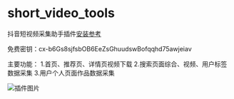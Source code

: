 # short_video_tools

抖音短视频采集助手插件[安装参考](https://www.bilibili.com/video/BV1514y1U7Uw/?vd_source=07bc57c14ff07a0d104533f8de5fb6d3)

免费密钥：cx-b6Gs8sjfsbOB6EeZsGhuudswBofqqhd75awjeiav

主要功能：
1.首页、推荐页、详情页视频下载
2.搜索页面综合、视频、用户标签数据采集
3.用户个人页面作品数据采集

![插件图片](https://i.ibb.co/x3vSJZd/WX20230704-214552-2x.png)